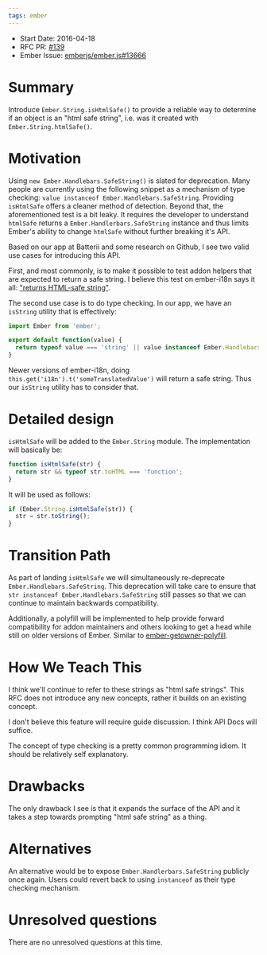 ```yaml
---
tags: ember
---
```


- Start Date: 2016-04-18
- RFC PR: [#139](https://github.com/emberjs/rfcs/pull/139)
- Ember Issue: [emberjs/ember.js#13666](https://github.com/emberjs/ember.js/pull/13666)

# Summary

Introduce `Ember.String.isHtmlSafe()` to provide a reliable way to determine if an object is an "html safe string", i.e. was it created with `Ember.String.htmlSafe()`.


# Motivation

Using `new Ember.Handlebars.SafeString()` is slated for deprecation. Many people are currently using the following snippet as
a mechanism of type checking: `value instanceof Ember.Handlebars.SafeString`. Providing `isHtmlSafe` offers a
cleaner method of detection. Beyond that, the aforementioned test is a bit leaky. It requires the developer to understand
`htmlSafe` returns a `Ember.Handlerbars.SafeString` instance and thus limits Ember's ability to change
`htmlSafe` without further breaking it's API.

Based on our app at Batterii and some research on Github, I see two valid use cases for introducing this API.

First, and most commonly, is to make it possible to test addon helpers that are expected to return a safe string. I believe this test on ember-i18n says it all: ["returns HTML-safe string"](https://github.com/jamesarosen/ember-i18n/blob/master/tests/unit/utils/i18n/default-compiler-test.js#L56-L59).

The second use case is to do type checking. In our app, we have an `isString` utility that is effectively:

```javascript
import Ember from 'ember';

export default function(value) {
  return typeof value === 'string' || value instanceof Ember.Handlebars.SafeString;
}
```

Newer versions of ember-i18n, doing `this.get('i18n').t('someTranslatedValue')` will return a safe string. Thus our `isString` utility has to consider that.


# Detailed design

`isHtmlSafe` will be added to the `Ember.String` module. The implementation will basically be:

```javascript
function isHtmlSafe(str) {
  return str && typeof str.toHTML === 'function';
}
```

It will be used as follows:

```javascript
if (Ember.String.isHtmlSafe(str)) {
  str = str.toString();
}
```


# Transition Path

As part of landing `isHtmlSafe` we will simultaneously re-deprecate `Ember.Handlebars.SafeString`. This deprecation will
take care to ensure that `str instanceof Ember.Handlebars.SafeString` still passes so that we can continue to
maintain backwards compatibility.

Additionally, a polyfill will be implemented to help provide forward compatibility for addon maintainers and others
looking to get a head while still on older versions of Ember. Similar to [ember-getowner-polyfill](https://github.com/rwjblue/ember-getowner-polyfill).


# How We Teach This

I think we'll continue to refer to these strings as "html safe strings". This RFC does not
introduce any new concepts, rather it builds on an existing concept.

I don't believe this feature will require guide discussion. I think API Docs will suffice.

The concept of type checking is a pretty common programming idiom. It should be relatively self
explanatory.


# Drawbacks

The only drawback I see is that it expands the surface of the API and it takes a step
towards prompting "html safe string" as a thing.


# Alternatives

An alternative would be to expose `Ember.Handlerbars.SafeString` publicly once again. Users
could revert back to using `instanceof` as their type checking mechanism.


# Unresolved questions

There are no unresolved questions at this time.
